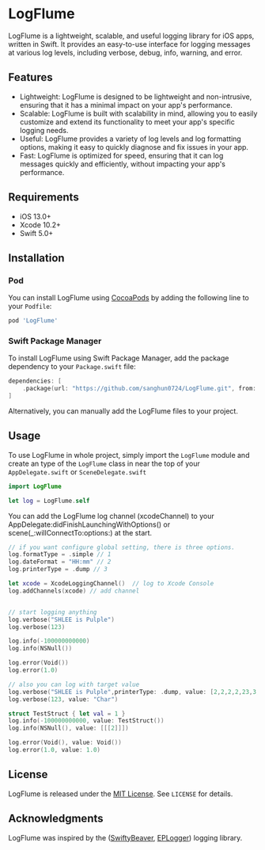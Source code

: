 # LogFlume

LogFlume is a lightweight, scalable, and useful logging library for iOS apps, written in Swift. It provides an easy-to-use interface for logging messages at various log levels, including verbose, debug, info, warning, and error. 

## Features

- Lightweight: LogFlume is designed to be lightweight and non-intrusive, ensuring that it has a minimal impact on your app's performance.
- Scalable: LogFlume is built with scalability in mind, allowing you to easily customize and extend its functionality to meet your app's specific logging needs.
- Useful: LogFlume provides a variety of log levels and log formatting options, making it easy to quickly diagnose and fix issues in your app.
- Fast: LogFlume is optimized for speed, ensuring that it can log messages quickly and efficiently, without impacting your app's performance.

## Requirements

- iOS 13.0+
- Xcode 10.2+
- Swift 5.0+

## Installation

### Pod
You can install LogFlume using [CocoaPods](https://cocoapods.org/) by adding the following line to your `Podfile`:

```ruby
pod 'LogFlume'
```

### Swift Package Manager

To install LogFlume using Swift Package Manager, add the package dependency to your `Package.swift` file:

```swift
dependencies: [
    .package(url: "https://github.com/sanghun0724/LogFlume.git", from: "0.1.0")
]
```

Alternatively, you can manually add the LogFlume files to your project.

## Usage

To use LogFlume in whole project, simply import the `LogFlume` module and create an type of the `LogFlume` class in near the top of your `AppDelegate.swift` or `SceneDelegate.swift` 

```swift
import LogFlume

let log = LogFlume.self
```

You can add the LogFlume log channel (xcodeChannel) to your AppDelegate:didFinishLaunchingWithOptions() or scene(_:willConnectTo:options:) at the start.

```Swift
// if you want configure global setting, there is three options.
log.formatType = .simple // 1 
log.dateFormat = "HH:mm" // 2
log.printerType = .dump // 3

let xcode = XcodeLoggingChannel()  // log to Xcode Console
log.addChannels(xcode) // add channel


// start logging anything
log.verbose("SHLEE is Pulple")
log.verbose(123)

log.info(-100000000000)
log.info(NSNull())

log.error(Void())
log.error(1.0)

// also you can log with target value 
log.verbose("SHLEE is Pulple",printerType: .dump, value: [2,2,2,2,23,3,4])
log.verbose(123, value: "Char")

struct TestStruct { let val = 1 }
log.info(-100000000000, value: TestStruct())
log.info(NSNull(), value: [[[2]]])

log.error(Void(), value: Void())
log.error(1.0, value: 1.0)

```
## License

LogFlume is released under the [MIT License](https://opensource.org/licenses/MIT). See `LICENSE` for details.

## Acknowledgments

LogFlume was inspired by the ([SwiftyBeaver](https://github.com/SwiftyBeaver/SwiftyBeaver), [EPLogger](https://github.com/ElonPark/EPLogger)) logging library.





